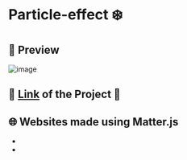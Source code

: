 # Particle-effect ❄️

## 👀 Preview
![image](https://user-images.githubusercontent.com/91176720/146783164-21fcbbe2-2427-444f-8052-f0edf41c084b.png)

## 🔗 [Link](https://aniruddha-inge.github.io/Particle-effect/) of the Project 🚀

## 🌐 Websites made using Matter.js

-
-

